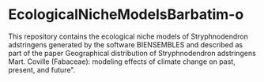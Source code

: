 # EcologicalNicheModelsBarbatim-o

This repository contains the ecological niche models of Stryphnodendron adstringens generated by the software BIENSEMBLES and described as part of the paper Geographical distribution of Stryphnodendron adstringens Mart. Coville (Fabaceae): modeling effects of climate change on past, present, and future". 
